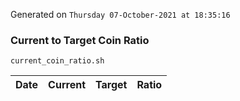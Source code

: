 Generated on `Thursday 07-October-2021 at 18:35:16`

### Current to Target Coin Ratio
`current_coin_ratio.sh`

Date|Current|Target|Ratio
---|---|---|---
